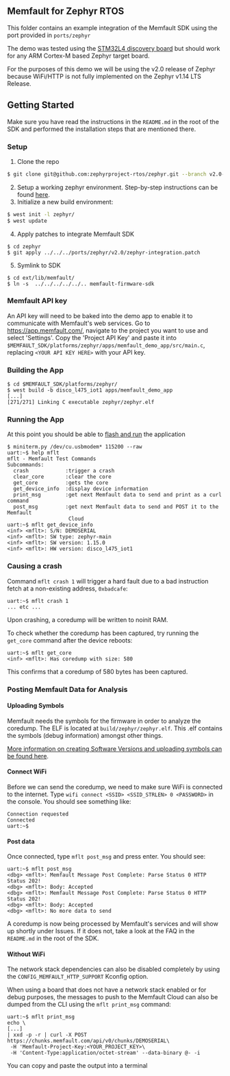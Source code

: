 ## Memfault for Zephyr RTOS

This folder contains an example integration of the Memfault SDK using the port
provided in `ports/zephyr`

The demo was tested using the
[STM32L4 discovery board](https://docs.zephyrproject.org/2.0.0/boards/arm/disco_l475_iot1/doc/index.html?#st-disco-l475-iot01-b-l475e-iot01a)
but should work for any ARM Cortex-M based Zephyr target board.

For the purposes of this demo we will be using the v2.0 release of Zephyr
because WiFi/HTTP is not fully implemented on the Zephyr v1.14 LTS Release.

## Getting Started

Make sure you have read the instructions in the `README.md` in the root of the
SDK and performed the installation steps that are mentioned there.

### Setup

1. Clone the repo

```bash
$ git clone git@github.com:zephyrproject-rtos/zephyr.git --branch v2.0-branch zephyr
```

2. Setup a working zephyr environment. Step-by-step instructions can be found
   [here](https://docs.zephyrproject.org/2.0.0/getting_started/index.html#build-hello-world).
3. Initialize a new build environment:

```bash
$ west init -l zephyr/
$ west update
```

4. Apply patches to integrate Memfault SDK

```
$ cd zephyr
$ git apply ../../../ports/zephyr/v2.0/zephyr-integration.patch
```

5. Symlink to SDK

```
$ cd ext/lib/memfault/
$ ln -s  ../../../../../.. memfault-firmware-sdk
```

### Memfault API key

An API key will need to be baked into the demo app to enable it to communicate
with Memfault's web services. Go to https://app.memfault.com/, navigate to the
project you want to use and select 'Settings'. Copy the 'Project API Key' and
paste it into
`$MEMFAULT_SDK/platforms/zephyr/apps/memfault_demo_app/src/main.c`, replacing
`<YOUR API KEY HERE>` with your API key.

### Building the App

```
$ cd $MEMFAULT_SDK/platforms/zephyr/
$ west build -b disco_l475_iot1 apps/memfault_demo_app
[...]
[271/271] Linking C executable zephyr/zephyr.elf
```

### Running the App

At this point you should be able to
[flash and run](https://docs.zephyrproject.org/2.0.0/getting_started/index.html#run-the-application-by-flashing-to-a-board)
the application

```
$ miniterm.py /dev/cu.usbmodem* 115200 --raw
uart:~$ help mflt
mflt - Memfault Test Commands
Subcommands:
  crash            :trigger a crash
  clear_core       :clear the core
  get_core         :gets the core
  get_device_info  :display device information
  print_msg        :get next Memfault data to send and print as a curl command
  post_msg         :get next Memfault data to send and POST it to the Memfault
                    Cloud
uart:~$ mflt get_device_info
<inf> <mflt>: S/N: DEMOSERIAL
<inf> <mflt>: SW type: zephyr-main
<inf> <mflt>: SW version: 1.15.0
<inf> <mflt>: HW version: disco_l475_iot1
```

### Causing a crash

Command `mflt crash 1` will trigger a hard fault due to a bad instruction fetch
at a non-existing address, `0xbadcafe`:

```
uart:~$ mflt crash 1
... etc ...
```

Upon crashing, a coredump will be written to noinit RAM.

To check whether the coredump has been captured, try running the `get_core`
command after the device reboots:

```
uart:~$ mflt get_core
<inf> <mflt>: Has coredump with size: 580
```

This confirms that a coredump of 580 bytes has been captured.

### Posting Memfault Data for Analysis

#### Uploading Symbols

Memfault needs the symbols for the firmware in order to analyze the coredump.
The ELF is located at `build/zephyr/zephyr.elf`. This .elf contains the symbols
(debug information) amongst other things.

[More information on creating Software Versions and uploading symbols can be found here](https://mflt.io/2LGUDoA).

#### Connect WiFi

Before we can send the coredump, we need to make sure WiFi is connected to the
internet. Type `wifi connect <SSID> <SSID_STRLEN> 0 <PASSWORD>` in the console.
You should see something like:

```
Connection requested
Connected
uart:~$
```

#### Post data

Once connected, type `mflt post_msg` and press enter. You should see:

```
uart:~$ mflt post_msg
<dbg> <mflt>: Memfault Message Post Complete: Parse Status 0 HTTP Status 202!
<dbg> <mflt>: Body: Accepted
<dbg> <mflt>: Memfault Message Post Complete: Parse Status 0 HTTP Status 202!
<dbg> <mflt>: Body: Accepted
<dbg> <mflt>: No more data to send
```

A coredump is now being processed by Memfault's services and will show up
shortly under Issues. If it does not, take a look at the FAQ in the `README.md`
in the root of the SDK.

#### Without WiFi

The network stack dependencies can also be disabled completely by using the
`CONFIG_MEMFAULT_HTTP_SUPPORT` Kconfig option.

When using a board that does not have a network stack enabled or for debug
purposes, the messages to push to the Memfault Cloud can also be dumped from the
CLI using the `mflt print_msg` command:

```
uart:~$ mflt print_msg
echo \
[...]
| xxd -p -r | curl -X POST https://chunks.memfault.com/api/v0/chunks/DEMOSERIAL\
 -H 'Memfault-Project-Key:<YOUR_PROJECT_KEY>\
 -H 'Content-Type:application/octet-stream' --data-binary @- -i
```

You can copy and paste the output into a terminal
